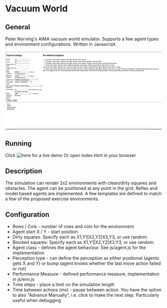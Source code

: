 # Vacuum World

## General

Peter Norving's AIMA vacuum world simulator. Supports a few agent types and environment configurations. Written in Javascript.

![demo](https://github.com/pgrigoruta/vacuum-world/blob/main/demo.gif?raw=true)

## Running

Click ![here](https://pgrigoruta.github.io/vacuum-world/) for a live demo
Or open index.html in your browser

## Description

The simulation can render 2x2 environments with clean/dirty squares and obstacles. The agent can be positioned at any point in the grid. 
Reflex and model based agents are implemented.
A few templates are defined to match a few of the proposed exercise environments.

## Configuration

* Rows / Cols - number of rows and cols for the environment
* Agent start X / Y - start position
* Dirty squares: Specify each as X1,Y1|X2,Y2|X3,Y3, or use random.
* Blocked squares: Specify each as X1,Y1|X2,Y2|X3,Y3, or use random.
* Agent class - defines the agent behaviour. See js/agent.js for the implementation
* Perception type - can define the perception as either positional (agents gets X and Y) or bump (agent knows whether the last move action failed or not)
* Performance Measure - defined performance measure, implementation in js/env.js
* Time steps - place a limit on the simulation length
* Time between actions (ms) - pause between action. You have the option to also "Advance Manually", i.e. click to make the next step. Particularly useful when debugging

